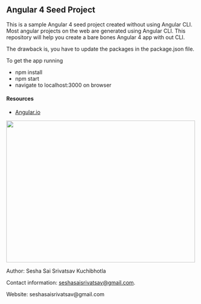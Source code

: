 ## Angular 4 Seed Project

This is a sample Angular 4 seed project created without using Angular CLI. Most angular projects on the web are generated using Angular CLI. This repository will help you create a bare bones Angular 4 app with out CLI.

The drawback is, you have to update the packages in the package.json file.

To get the app running

 
<ul style="list-style-type:disc">
  <li>
  npm install
 </li>
  <li>
 npm start
</li>
  <li>navigate to localhost:3000 on browser</li>
</ul>


<h4>Resources</h4>
<ul style="list-style-type:disc">
  <li><a href=https://angular.io/guide/quickstart>Angular.io</a></li>
</ul>


<img src="https://angular.io/assets/images/logos/angular/angular.svg"  width="500" height="377">

<div class="container">
<footer>
  <p>Author: Sesha Sai Srivatsav Kuchibhotla</p>
  <p>Contact information: <a href="mailto:seshasaisrivatsav@gmail.com">
  seshasaisrivatsav@gmail.com</a>.</p>
  <p>Website: seshasaisrivatsav@gmail.com<p>
</footer>
</div>
